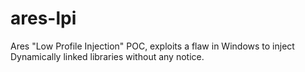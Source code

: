 # ares-lpi
Ares "Low Profile Injection" POC, exploits a flaw in Windows to inject Dynamically linked libraries without any notice.
